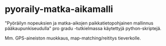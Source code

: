 # pyoraily-matka-aikamalli
"Pyöräilyn nopeuksien ja matka-aikojen paikkatietopohjainen mallinnus pääkaupunkiseudulla" pro gradu -tutkielmassa käytettyjä python-skriptejä.

Mm. GPS-aineiston muokkaus, map-matching/reititys tieverkolle.
